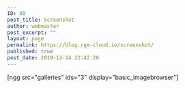 ```yaml
---
ID: 80
post_title: Screenshot
author: webmaster
post_excerpt: ""
layout: page
permalink: https://blog.rgm-cloud.io/screenshot/
published: true
post_date: 2019-12-14 22:42:20
---
```

[ngg src="galleries" ids="3" display="basic_imagebrowser"]
